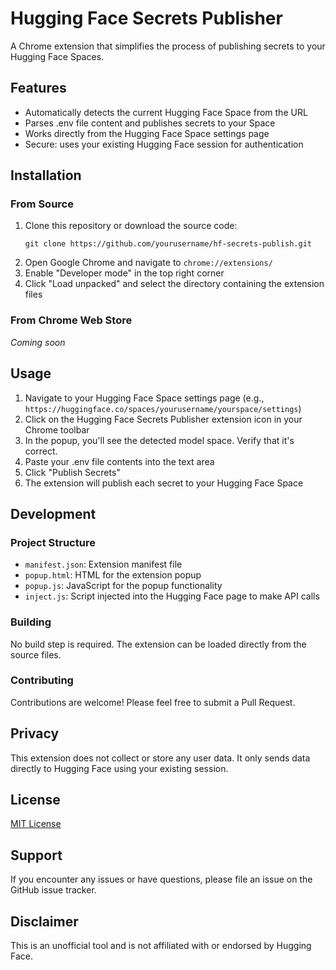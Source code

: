 # Hugging Face Secrets Publisher

A Chrome extension that simplifies the process of publishing secrets to your Hugging Face Spaces.

## Features

- Automatically detects the current Hugging Face Space from the URL
- Parses .env file content and publishes secrets to your Space
- Works directly from the Hugging Face Space settings page
- Secure: uses your existing Hugging Face session for authentication

## Installation

### From Source

1. Clone this repository or download the source code:
   ```
   git clone https://github.com/yourusername/hf-secrets-publish.git
   ```
2. Open Google Chrome and navigate to `chrome://extensions/`
3. Enable "Developer mode" in the top right corner
4. Click "Load unpacked" and select the directory containing the extension files

### From Chrome Web Store

*Coming soon*

## Usage

1. Navigate to your Hugging Face Space settings page (e.g., `https://huggingface.co/spaces/yourusername/yourspace/settings`)
2. Click on the Hugging Face Secrets Publisher extension icon in your Chrome toolbar
3. In the popup, you'll see the detected model space. Verify that it's correct.
4. Paste your .env file contents into the text area
5. Click "Publish Secrets"
6. The extension will publish each secret to your Hugging Face Space

## Development

### Project Structure

- `manifest.json`: Extension manifest file
- `popup.html`: HTML for the extension popup
- `popup.js`: JavaScript for the popup functionality
- `inject.js`: Script injected into the Hugging Face page to make API calls

### Building

No build step is required. The extension can be loaded directly from the source files.

### Contributing

Contributions are welcome! Please feel free to submit a Pull Request.

## Privacy

This extension does not collect or store any user data. It only sends data directly to Hugging Face using your existing session.

## License

[MIT License](LICENSE)

## Support

If you encounter any issues or have questions, please file an issue on the GitHub issue tracker.

## Disclaimer

This is an unofficial tool and is not affiliated with or endorsed by Hugging Face.
